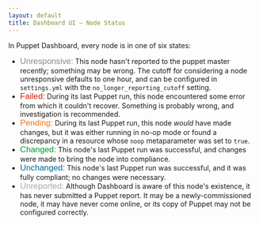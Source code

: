 ```yaml
---
layout: default
title: Dashboard UI — Node Status
---
```


In Puppet Dashboard, every node is in one of six states:

- <span style="font-family: Helvetica, Arial, Verdana; font-size: larger; color: #888;">Unresponsive:</span> This node hasn't reported to the puppet master recently; something may be wrong. The cutoff for considering a node unresponsive defaults to one hour, and can be configured in `settings.yml` with the `no_longer_reporting_cutoff` setting.
- <span style="font-family: Helvetica, Arial, Verdana; font-size: larger; color: #c21;">Failed:</span> During its last Puppet run, this node encountered some error from which it couldn't recover. Something is probably wrong, and investigation is recommended.
- <span style="font-family: Helvetica, Arial, Verdana; font-size: larger; color: #e72;">Pending:</span> During its last Puppet run, this node _would_ have made changes, but it was either running in no-op mode or found a discrepancy in a resource whose `noop` metaparameter was set to `true`. 
- <span style="font-family: Helvetica, Arial, Verdana; font-size: larger; color: #093;">Changed:</span> This node's last Puppet run was successful, and changes were made to bring the node into compliance. 
- <span style="font-family: Helvetica, Arial, Verdana; font-size: larger; color: #069;">Unchanged:</span> This node's last Puppet run was successful, and it was fully compliant; no changes were necessary. 
- <span style="font-family: Helvetica, Arial, Verdana; font-size: larger; color: #aaa;">Unreported:</span> Although Dashboard is aware of this node's existence, it has never submitted a Puppet report. It may be a newly-commissioned node, it may have never come online, or its copy of Puppet may not be configured correctly.


